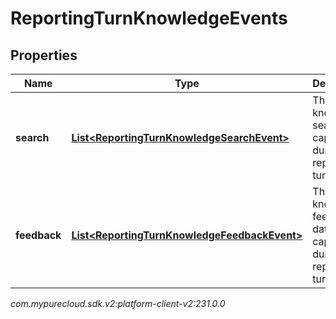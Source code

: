 # ReportingTurnKnowledgeEvents


## Properties

| Name | Type | Description | Notes |
| ------------ | ------------- | ------------- | ------------- |
| **search** | [**List&lt;ReportingTurnKnowledgeSearchEvent&gt;**](ReportingTurnKnowledgeSearchEvent) | The knowledge search data captured during this reporting turn. |  [optional] |
| **feedback** | [**List&lt;ReportingTurnKnowledgeFeedbackEvent&gt;**](ReportingTurnKnowledgeFeedbackEvent) | The knowledge feedback data captured during this reporting turn. |  [optional] |




_com.mypurecloud.sdk.v2:platform-client-v2:231.0.0_
